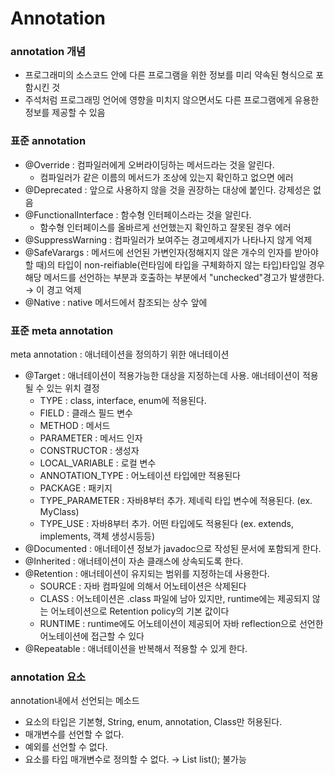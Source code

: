 # Annotation
### annotation 개념

- 프로그래미의 소스코드 안에 다른 프로그램을 위한 정보를 미리 약속된 형식으로 포함시킨 것
- 주석처럼 프로그래밍 언어에 영향을 미치지 않으면서도 다른 프로그램에게 유용한 정보를 제공할 수 있음

### 표준 annotation

- @Override : 컴파일러에게 오버라이딩하는 메서드라는 것을 알린다.
    - 컴파일러가 같은 이름의 메서드가 조상에 있는지 확인하고 없으면 에러
- @Deprecated : 앞으로 사용하지 않을 것을 권장하는 대상에 붙인다. 강제성은 없음
- @FunctionalInterface : 함수형 인터페이스라는 것을 알린다.
    - 함수형 인터페이스를 올바르게 선언했는지 확인하고 잘못된 경우 에러
- @SuppressWarning : 컴파일러가 보여주는 경고메세지가 나타나지 않게 억제
- @SafeVarargs : 메서드에 선언된 가변인자(정해지지 않은 개수의 인자를 받아야할 때)의 타입이 non-reifiable(런타임에 타입을 구체화하지 않는 타입)타입일 경우 해당 메서드를 선언하는 부분과 호출하는 부분에서 "unchecked"경고가 발생한다. → 이 경고 억제
- @Native : native 메서드에서 참조되는 상수 앞에

### 표준 meta annotation

meta annotation : 애너테이션을 정의하기 위한 애너테이션

- @Target : 애너테이션이 적용가능한 대상을 지정하는데 사용. 애너테이션이 적용될 수 있는 위치 결정
    - TYPE : class, interface, enum에 적용된다.
    - FIELD : 클래스 필드 변수
    - METHOD : 메서드
    - PARAMETER : 메서드 인자
    - CONSTRUCTOR : 생성자
    - LOCAL_VARIABLE : 로컬 변수
    - ANNOTATION_TYPE : 어노테이션 타입에만 적용된다
    - PACKAGE : 패키지
    - TYPE_PARAMETER : 자바8부터 추가. 제네릭 타입 변수에 적용된다. (ex. MyClass<T>)
    - TYPE_USE : 자바8부터 추가. 어떤 타입에도 적용된다 (ex. extends, implements, 객체 생성시등등)
- @Documented : 애너테이션 정보가 javadoc으로 작성된 문서에 포함되게 한다.
- @Inherited : 애너테이션이 자손 클래스에 상속되도록 한다.
- @Retention : 애너테이션이 유지되는 범위를 지정하는데 사용한다.
    - SOURCE : 자바 컴파일에 의해서 어노테이션은 삭제된다
    - CLASS : 어노테이션은 .class 파일에 남아 있지만, runtime에는 제공되지 않는 어노테이션으로 Retention policy의 기본 값이다
    - RUNTIME : runtime에도 어노테이션이 제공되어 자바 reflection으로 선언한 어노테이션에 접근할 수 있다
- @Repeatable : 애너테이션을 반복해서 적용할 수 있게 한다.

### annotation 요소

annotation내에서 선언되는 메소드

- 요소의 타입은 기본형, String, enum, annotation, Class만 허용된다.
- 매개변수를 선언할 수 없다.
- 예외를 선언할 수 없다.
- 요소를 타입 매개변수로 정의할 수 없다. → List<T> list(); 불가능